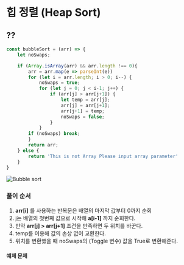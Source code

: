 # 힙 정렬 (Heap Sort)
## ??


```javascript
const bubbleSort = (arr) => {
    let noSwaps;

    if (Array.isArray(arr) && arr.length !== 0){
        arr = arr.map(e => parseInt(e))
        for (let i = arr.length; i > 0; i--) {
            noSwaps = true;
            for (let j = 0; j < i-1; j++) {
                if (arr[j] > arr[j+1]) {
                    let temp = arr[j];
                    arr[j] = arr[j+1];
                    arr[j+1] = temp;
                    noSwaps = false;
                }
            }
        if (noSwaps) break;
        }
        return arr;
    } else {
        return 'This is not Array Please input array parameter'
    }
}

```

![Bubble sort](https://media.vlpt.us/images/young_mason/post/1b3c7830-cbdc-450f-af4f-dcefe2f140d3/bubbleSort.gif)

### 풀이 순서

1. **arr[i]** 를 사용하는 반복문은 배열의 마지막 값부터 0까지 순회
2. j는 배열의 첫번째 값으로 시작해 **a[i-1]** 까지 순회한다.
3. 만약 **arr[j] > arr[j+1]** 조건을 만족하면 두 위치를 바꾼다.
4. temp를 이용해 값의 손상 없이 교환한다.
5. 위치를 변환했을 때 noSwaps의 (Toggle 변수) 값을 True로 변환해준다.

#### 예제 문제

